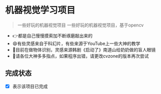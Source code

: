 # 机器视觉学习项目
>一些好玩的机器视觉项目
>一些好玩的机器视觉项目，基于opencv
 - 👉都是自己慢慢摸索加不断琢磨敲出来的
 - 😄有些灵感来自于科幻片，有些来源于YouTube上一些大神的教学
 - 🦄目前在做物体识别，灵感来源韩剧《启动了》南道山给奶奶做的盲人眼镜
 - 🐬请各位大神多多指点，如果程序出错，请更改cvzone的版本再次尝试
 
 ## 完成状态
 - [x] 表示该项目已完成
